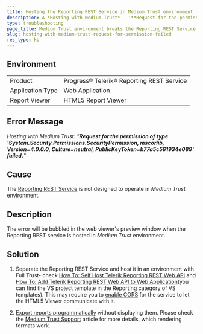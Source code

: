 ```yaml
---
title: Hosting the Reporting REST Service in Medium Trust environment leads to a permission error.
description: A *Hosting with Medium Trust* - '**Request for the permission of type 'System.Security.Permissions.SecurityPermission, mscorlib, Version=4.0.0.0, Culture=neutral, PublicKeyToken=b77a5c561934e089' failed.**' error is thrown in the report viewer when the Reporting REST service is being hosted in a Medium Trust environment.
type: troubleshooting
page_title: Medium Trust environment breaks the Reporting REST Service
slug: hosting-with-medium-trust-request-for-permission-failed
res_type: kb
---
```


## Environment

<table>
	<tbody>
		<tr>
			<td>Product</td>
			<td>Progress® Telerik® Reporting REST Service</td>
		</tr>
		<tr>
			<td>Application Type</td>
			<td>Web Application</td>
		</tr>
		<tr>
			<td>Report Viewer</td>
			<td>HTML5 Report Viewer</td>
		</tr>		
	</tbody>
</table>

## Error Message

*Hosting with Medium Trust: "**Request for the permission of type 'System.Security.Permissions.SecurityPermission, mscorlib, Version=4.0.0.0, Culture=neutral, PublicKeyToken=b77a5c561934e089' failed.**"*  

## Cause
  
The [Reporting REST Service](../telerik-reporting-rest-conception) is not designed to operate in *Medium Trust* environment. 

## Description

The error will be bubbled in the web viewer's preview window when the Reporting REST service is hosted in *Medium Trust* environment.

## Solution  

1. Separate the Reporting REST Service and host it in an environment with Full Trust- check [How To: Self Host Telerik Reporting REST Web API](../telerik-reporting-rest-host-http-service-using-self-hosting) and [How To: Add Telerik Reporting REST Web API to Web Application](../telerik-reporting-rest-host-http-service-using-web-hosting)(you can find the VS project template in the Reporting category of VS templates). This may require you to [enable CORS](https://www.asp.net/web-api/overview/security/enabling-cross-origin-requests-in-web-api) for the service to let the HTML5 Viewer communicate with it.

2. [Export reports programmatically](../programmatic-exporting-report) without displaying them. Please check the [Medium Trust Support](../asp-net-medium-trust-support) article for more details, which rendering formats work.



